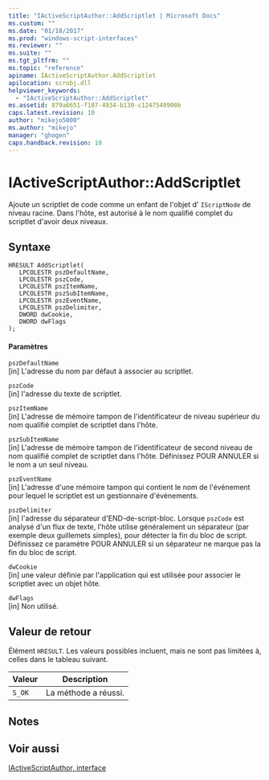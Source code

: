 ```yaml
---
title: "IActiveScriptAuthor::AddScriptlet | Microsoft Docs"
ms.custom: ""
ms.date: "01/18/2017"
ms.prod: "windows-script-interfaces"
ms.reviewer: ""
ms.suite: ""
ms.tgt_pltfrm: ""
ms.topic: "reference"
apiname: IActiveScriptAuthor.AddScriptlet
apilocation: scrobj.dll
helpviewer_keywords: 
  - "IActiveScriptAuthor::AddScriptlet"
ms.assetid: 879a6651-f187-4934-b130-c1247549900b
caps.latest.revision: 10
author: "mikejo5000"
ms.author: "mikejo"
manager: "ghogen"
caps.handback.revision: 10
---
```

# IActiveScriptAuthor::AddScriptlet
Ajoute un scriptlet de code comme un enfant de l'objet d' `IScriptNode` de niveau racine.  Dans l'hôte, est autorisé à le nom qualifié complet du scriptlet d'avoir deux niveaux.  
  
## Syntaxe  
  
```  
HRESULT AddScriptlet(  
   LPCOLESTR pszDefaultName,  
   LPCOLESTR pszCode,  
   LPCOLESTR pszItemName,  
   LPCOLESTR pszSubItemName,  
   LPCOLESTR pszEventName,  
   LPCOLESTR pszDelimiter,  
   DWORD dwCookie,  
   DWORD dwFlags  
);  
```  
  
#### Paramètres  
 `pszDefaultName`  
 \[in\]  L'adresse du nom par défaut à associer au scriptlet.  
  
 `pszCode`  
 \[in\]  l'adresse du texte de scriptlet.  
  
 `pszItemName`  
 \[in\]  L'adresse de mémoire tampon de l'identificateur de niveau supérieur du nom qualifié complet de scriptlet dans l'hôte.  
  
 `pszSubItemName`  
 \[in\]  L'adresse de mémoire tampon de l'identificateur de second niveau de nom qualifié complet de scriptlet dans l'hôte.  Définissez POUR ANNULER si le nom a un seul niveau.  
  
 `pszEventName`  
 \[in\]  L'adresse d'une mémoire tampon qui contient le nom de l'événement pour lequel le scriptlet est un gestionnaire d'événements.  
  
 `pszDelimiter`  
 \[in\]  l'adresse du séparateur d'END\-de\-script\-bloc.  Lorsque `pszCode` est analysé d'un flux de texte, l'hôte utilise généralement un séparateur \(par exemple deux guillemets simples\), pour détecter la fin du bloc de script.  Définissez ce paramètre POUR ANNULER si un séparateur ne marque pas la fin du bloc de script.  
  
 `dwCookie`  
 \[in\]  une valeur définie par l'application qui est utilisée pour associer le scriptlet avec un objet hôte.  
  
 `dwFlags`  
 \[in\] Non utilisé.  
  
## Valeur de retour  
 Élément `HRESULT`.  Les valeurs possibles incluent, mais ne sont pas limitées à, celles dans le tableau suivant.  
  
|Valeur|Description|  
|------------|-----------------|  
|`S_OK`|La méthode a réussi.|  
  
## Notes  
  
## Voir aussi  
 [IActiveScriptAuthor, interface](../../winscript/reference/iactivescriptauthor-interface.md)